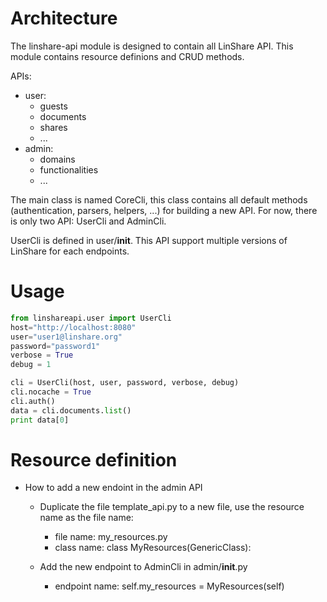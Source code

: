# Architecture

The linshare-api module is designed to contain all LinShare API.
This module contains resource definions and CRUD methods.

APIs:
  - user:
    - guests
    - documents
    - shares
    - ...
  - admin:
    - domains
    - functionalities
    - ...

The main class is named CoreCli, this class contains all default methods
(authentication, parsers, helpers, ...) for building a new API.
For now, there is only two API: UserCli and AdminCli.

UserCli is defined in user/__init__. This API support multiple versions
of LinShare for each endpoints.

# Usage

```python
from linshareapi.user import UserCli
host="http://localhost:8080"
user="user1@linshare.org"
password="password1"
verbose = True
debug = 1

cli = UserCli(host, user, password, verbose, debug)
cli.nocache = True
cli.auth()
data = cli.documents.list()
print data[0]
```

# Resource definition

  * How to add a new endoint in the admin API

    * Duplicate the file template_api.py to a new file, use the resource name as the file name:
      * file name: my_resources.py
      * class name: class MyResources(GenericClass):

    * Add the new endpoint to AdminCli in admin/__init__.py
      * endpoint name: self.my_resources = MyResources(self)
